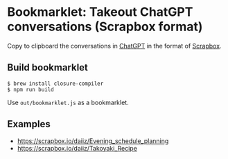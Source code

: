 # Bookmarklet: Takeout ChatGPT conversations (Scrapbox format)

Copy to clipboard the conversations in [ChatGPT](https://chat.openai.com/chat) in the format of [Scrapbox](https://scrapbox.io/).

## Build bookmarklet

```
$ brew install closure-compiler
$ npm run build
```

Use `out/bookmarklet.js` as a bookmarklet.

## Examples

- https://scrapbox.io/daiiz/Evening_schedule_planning
- https://scrapbox.io/daiiz/Takoyaki_Recipe
